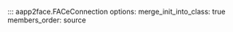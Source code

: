 ::: aapp2face.FACeConnection
    options:
      merge_init_into_class: true
      members_order: source
